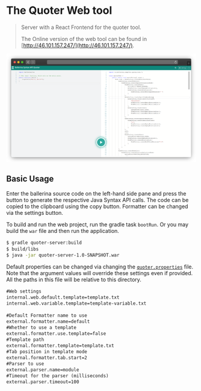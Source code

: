 # The Quoter Web tool

> Server with a React Frontend for the quoter tool.
>
> The Online version of the web tool can be found in [http://46.101.157.247/](http://46.101.157.247/).

![Web tool screenshot](../docs/web.png)

## Basic Usage

Enter the ballerina source code on the left-hand side pane and press the button to generate the respective Java Syntax 
API calls. The code can be copied to the clipboard using the copy button. Formatter can be changed via the settings button.

To build and run the web project, run the gradle task `bootRun`.
Or you may build the `war` file and then run the application.

```bash
$ gradle quoter-server:build
$ build/libs
$ java -jar quoter-server-1.0-SNAPSHOT.war
```

Default properties can be changed via changing the [`quoter.properties`](src/main/resources/quoter.properties) file. 
Note that the argument values will override these settings even if provided. All the paths in this file will be 
relative to this directory.

```properties
#Web settings
internal.web.default.template=template.txt
internal.web.variable.template=template-variable.txt

#Default Formatter name to use
external.formatter.name=default
#Whether to use a template
external.formatter.use.template=false
#Template path
external.formatter.template=template.txt
#Tab position in template mode
external.formatter.tab.start=2
#Parser to use
external.parser.name=module
#Timeout for the parser (milliseconds)
external.parser.timeout=100
```

